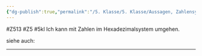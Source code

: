 ```yaml
---
{"dg-publish":true,"permalink":"/5. Klasse/5. Klasse/Aussagen, Zahlensysteme/Zahlen im Hexadezimalsystem/"}
---
```


#Z513 #Z5 #5kl
Ich kann mit Zahlen im Hexadezimalsystem umgehen.

siehe auch:
___
